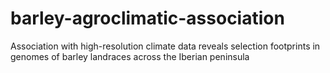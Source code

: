 # barley-agroclimatic-association
Association with high-resolution climate data reveals selection footprints in genomes of barley landraces across the Iberian peninsula
